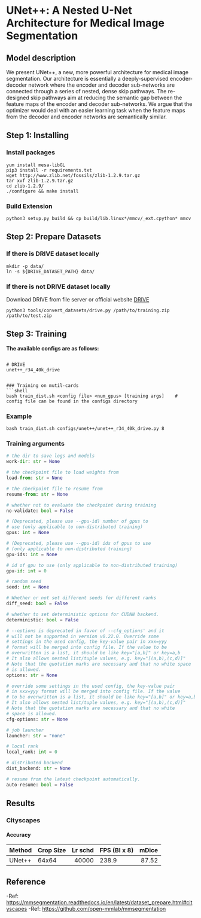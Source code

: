 # UNet++: A Nested U-Net Architecture for Medical Image Segmentation

## Model description

We present UNet++, a new, more powerful architecture for medical image segmentation. Our architecture is essentially
a deeply-supervised encoder-decoder network where the encoder and decoder sub-networks are connected through a series of nested, dense skip
pathways. The re-designed skip pathways aim at reducing the semantic
gap between the feature maps of the encoder and decoder sub-networks.
We argue that the optimizer would deal with an easier learning task when
the feature maps from the decoder and encoder networks are semantically
similar.
## Step 1: Installing

### Install packages

```shell
yum install mesa-libGL
pip3 install -r requirements.txt
wget http://www.zlib.net/fossils/zlib-1.2.9.tar.gz
tar xvf zlib-1.2.9.tar.gz
cd zlib-1.2.9/
./configure && make install
```

### Build Extension

```shell
python3 setup.py build && cp build/lib.linux*/mmcv/_ext.cpython* mmcv
```

## Step 2: Prepare Datasets

### If there is DRIVE dataset locally

```shell
mkdir -p data/
ln -s ${DRIVE_DATASET_PATH} data/
```

### If there is not DRIVE dataset locally

Download DRIVE from file server or official website [DRIVE](https://drive.grand-challenge.org/)

```shell
python3 tools/convert_datasets/drive.py /path/to/training.zip /path/to/test.zip
```

## Step 3: Training

**The available configs are as follows:**

```shell

# DRIVE
unet++_r34_40k_drive


### Training on mutil-cards
```shell
bash train_dist.sh <config file> <num_gpus> [training args]    # config file can be found in the configs directory 
```

### Example

```shell
bash train_dist.sh configs/unet++/unet++_r34_40k_drive.py 8
```

### Training arguments

```python
# the dir to save logs and models
work-dir: str = None

# the checkpoint file to load weights from
load-from: str = None

# the checkpoint file to resume from
resume-from: str = None

# whether not to evaluate the checkpoint during training
no-validate: bool = False

# (Deprecated, please use --gpu-id) number of gpus to 
# use (only applicable to non-distributed training)
gpus: int = None

# (Deprecated, please use --gpu-id) ids of gpus to use 
# (only applicable to non-distributed training)
gpu-ids: int = None

# id of gpu to use (only applicable to non-distributed training)
gpu-id: int = 0

# random seed
seed: int = None

# Whether or not set different seeds for different ranks
diff_seed: bool = False

# whether to set deterministic options for CUDNN backend.
deterministic: bool = False

# --options is deprecated in favor of --cfg_options' and it 
# will not be supported in version v0.22.0. Override some 
# settings in the used config, the key-value pair in xxx=yyy 
# format will be merged into config file. If the value to be 
# overwritten is a list, it should be like key="[a,b]" or key=a,b 
# It also allows nested list/tuple values, e.g. key="[(a,b),(c,d)]" 
# Note that the quotation marks are necessary and that no white space 
# is allowed.
options: str = None

# override some settings in the used config, the key-value pair 
# in xxx=yyy format will be merged into config file. If the value 
# to be overwritten is a list, it should be like key="[a,b]" or key=a,b 
# It also allows nested list/tuple values, e.g. key="[(a,b),(c,d)]" 
# Note that the quotation marks are necessary and that no white 
# space is allowed.
cfg-options: str = None

# job launcher
launcher: str = "none"

# local rank
local_rank: int = 0

# distributed backend
dist_backend: str = None

# resume from the latest checkpoint automatically.
auto-resume: bool = False
```

## Results

### Cityscapes

#### Accuracy

| Method | Crop Size | Lr schd | FPS (BI x 8)  | mDice |
| ------ | --------- | ------: | --------  |--------------:|
|  UNet++  | 64x64  |   40000 | 238.9      | 87.52 |

## Reference
-Ref: https://mmsegmentation.readthedocs.io/en/latest/dataset_prepare.html#cityscapes
-Ref: https://github.com/open-mmlab/mmsegmentation
